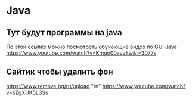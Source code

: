 # Java
## Тут будут программы на java
По этой ссылке можно посмотреть обучающие видео по GUI Java
https://www.youtube.com/watch?v=Kmgo00avvEw&t=3077s

## Сайтик чтобы удалить фон
https://www.remove.bg/ru/upload "\n"
https://www.youtube.com/watch?v=sZgXUK5L3Ss
